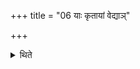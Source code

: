 +++
title = "06 याः कृतायां वेद्याञ्"

+++

<details><summary>थिते</summary>

6. For those offerings (constituting a part of the son sacrifice), which are prescribed (to be performed) after the Vedi (altar) for an earlier offering has been already prepared, the same (old) Vedi should be used. For those offerings (which are prescribed to be performed) after the sacrificial grass has been already scattered, the same sacrificial grass should be used.
</details>
